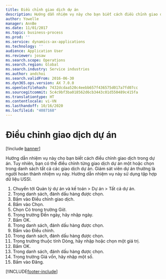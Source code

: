 ```yaml
---
title: Điều chỉnh giao dịch dự án
description: Hướng dẫn nhiệm vụ này cho bạn biết cách điều chỉnh giao dịch trong dự án.
author: Yowelle
manager: AnnBe
ms.date: 11/01/2017
ms.topic: business-process
ms.prod: ''
ms.service: dynamics-ax-applications
ms.technology: ''
audience: Application User
ms.reviewer: josaw
ms.search.scope: Operations
ms.search.region: Global
ms.search.industry: Service industries
ms.author: andchoi
ms.search.validFrom: 2016-06-30
ms.dyn365.ops.version: AX 7.0.0
ms.openlocfilehash: 7432dcdaa520c4eebb657f436575d017a7fd07cc
ms.sourcegitcommit: 5c4c9bf3ba018562d6cb3443c01d550489c415fa
ms.translationtype: HT
ms.contentlocale: vi-VN
ms.lasthandoff: 10/16/2020
ms.locfileid: "4087168"
---
```

# <a name="adjust-project-transactions"></a>Điều chỉnh giao dịch dự án

[!include [banner](../../includes/banner.md)]

Hướng dẫn nhiệm vụ này cho bạn biết cách điều chỉnh giao dịch trong dự án. Tuy nhiên, bạn có thể điều chỉnh từng giao dịch dự án một hoặc chọn trong danh sách tất cả các giao dịch dự án. Giám sát viên dự án thường là người hoàn thành nhiệm vụ này. Hướng dẫn nhiệm vụ này sử dụng tập hợp dữ liệu USSI.

1. Chuyển tới Quản lý dự án và kế toán > Dự án > Tất cả dự án. 
2. Trong danh sách, đánh dấu hàng được chọn. 
3. Bấm vào Điều chỉnh giao dịch. 
4. Bấm vào Chọn. 
5. Chọn Có trong trường Giờ. 
6. Trong trường Đến ngày, hãy nhập ngày. 
7. Bấm OK. 
8. Trong danh sách, đánh dấu hàng được chọn. 
9. Bấm vào Điều chỉnh. 
10. Trong danh sách, đánh dấu hàng được chọn. 
11. Trong trường thuộc tính Dòng, hãy nhập hoặc chọn một giá trị. 
12. Bấm OK. 
13. Trong danh sách, đánh dấu hàng được chọn. 
14. Trong trường Giá vốn, hãy nhập một số. 
15. Bấm vào Đăng. 


[!INCLUDE[footer-include](../../includes/footer-banner.md)]